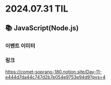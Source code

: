 # 2024.07.31 TIL

## 📚 JavaScript(Node.js)

### 이벤트 이미터

### 링크

https://comet-soprano-180.notion.site/Day-11-e444d7da44c747d2b7e054e9753e94d9?pvs=4
